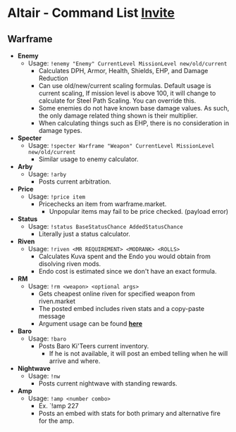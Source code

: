 
# Altair - Command List [Invite](https://discord.com/oauth2/authorize?client_id=522879744786563075&permissions=0&scope=bot)
## Warframe
- **Enemy**  
	 - Usage: `!enemy "Enemy" CurrentLevel MissionLevel new/old/current`
		 - Calculates DPH, Armor, Health, Shields, EHP, and Damage Reduction
		 - Can use old/new/current scaling formulas. Default usage is current scaling, If mission level is above 100, it will change to calculate for Steel Path Scaling. You can override this.
		 - Some enemies do not have known base damage values. As such, the only damage related thing shown is their multiplier.
		 - When calculating things such as EHP, there is no consideration in damage types. 
- **Specter**
	- Usage: `!specter Warframe "Weapon" CurrentLevel MissionLevel new/old/current`
		- Similar usage to enemy calculator.
- **Arby**
	- Usage: `!arby`
		- Posts current arbitration.
- **Price**
	- Usage: `!price item`
		- Pricechecks an item from warframe.market.
			- Unpopular items may fail to be price checked. (payload error)
- **Status**
	- Usage: `!status BaseStatusChance AddedStatusChance`
		- Literally just a status calculator.
- **Riven**
	- Usage: `!riven <MR REQUIREMENT> <MODRANK> <ROLLS>`
		- Calculates Kuva spent and the Endo you would obtain from disolving riven mods.
		- Endo cost is estimated since we don't have an exact formula.
- **RM**
	- Usage: `!rm <weapon> <optional args>`
		- Gets cheapest online riven for specified weapon from riven.market
		- The posted embed includes riven stats and a copy-paste message
		- Argument usage can be found [**here**](https://github.com/empdarkness/altair/blob/master/rm.md)
- **Baro**
	- Usage: `!baro`
		- Posts Baro Ki'Teers current inventory.
			- If he is not available, it will post an embed telling when he will arrive and where.
- **Nightwave**
	- Usage: `!nw`
		- Posts current nightwave with standing rewards.
- **Amp**
	- Usage: `!amp <number combo>`
		- Ex. `!amp 227
		- Posts an embed with stats for both primary and alternative fire for the amp.

